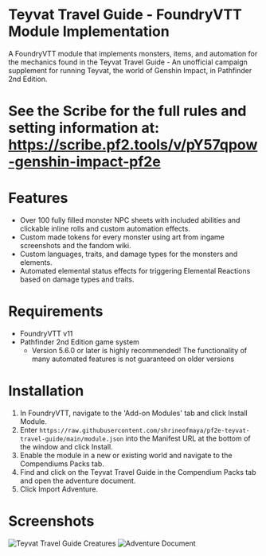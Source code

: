 # Teyvat Travel Guide - FoundryVTT Module Implementation
A FoundryVTT module that implements monsters, items, and automation for the mechanics found in the Teyvat Travel Guide - An unofficial campaign supplement for running Teyvat, the world of Genshin Impact, in Pathfinder 2nd Edition.
# See the Scribe for the full rules and setting information at: https://scribe.pf2.tools/v/pY57qpow-genshin-impact-pf2e

# Features
- Over 100 fully filled monster NPC sheets with included abilities and clickable inline rolls and custom automation effects.
- Custom made tokens for every monster using art from ingame screenshots and the fandom wiki.
- Custom languages, traits, and damage types for the monsters and elements.
- Automated elemental status effects for triggering Elemental Reactions based on damage types and traits.

# Requirements
- FoundryVTT v11
- Pathfinder 2nd Edition game system
   - Version 5.6.0 or later is highly recommended! The functionality of many automated features is not guaranteed on older versions

# Installation
1. In FoundryVTT, navigate to the 'Add-on Modules' tab and click Install Module.
2. Enter `https://raw.githubusercontent.com/shrineofmaya/pf2e-teyvat-travel-guide/main/module.json` into the Manifest URL at the bottom of the window and click Install.
3. Enable the module in a new or existing world and navigate to the Compendiums Packs tab.
4. Find and click on the Teyvat Travel Guide in the Compendium Packs tab and open the adventure document.
5. Click Import Adventure.


# Screenshots
![Teyvat Travel Guide Creatures](https://i.imgur.com/gfRobJI.png)
![Adventure Document](https://i.imgur.com/KM1S5OE.png)
